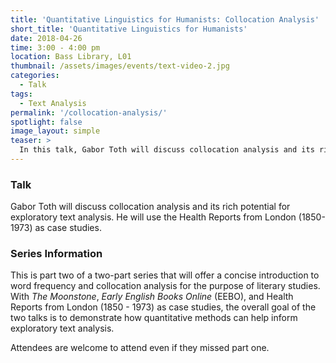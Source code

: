 ```yaml
---
title: 'Quantitative Linguistics for Humanists: Collocation Analysis'
short_title: 'Quantitative Linguistics for Humanists'
date: 2018-04-26
time: 3:00 - 4:00 pm
location: Bass Library, L01
thumbnail: /assets/images/events/text-video-2.jpg
categories:
  - Talk
tags:
  - Text Analysis
permalink: '/collocation-analysis/'
spotlight: false
image_layout: simple
teaser: >
  In this talk, Gabor Toth will discuss collocation analysis and its rich potential for exploratory text analysis.
---
```


### Talk

Gabor Toth will discuss collocation analysis and its rich potential for exploratory text analysis. He will use the Health Reports from London (1850-1973) as case studies.

### Series Information

This is part two of a two-part series that will offer a concise introduction to word frequency and collocation analysis for the purpose of literary studies. With *The Moonstone*, *Early English Books Online* (EEBO), and Health Reports from London (1850 - 1973) as case studies, the overall goal of the two talks is to demonstrate how quantitative methods can help inform exploratory text analysis.

Attendees are welcome to attend even if they missed part one.
